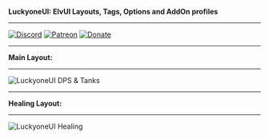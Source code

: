 **LuckyoneUI: ElvUI Layouts, Tags, Options and AddOn profiles**
***
[![Discord](https://img.shields.io/discord/713882063169781870?label=Discord)](https://discord.gg/xRY4bwA) [![Patreon](https://img.shields.io/badge/Support-Patreon-orange)](https://www.patreon.com/luckyone) [![Donate](https://img.shields.io/badge/Support-Donate-blue)](https://streamlabs.com/luckyone1996/tip)
***
**Main Layout:**
***
![LuckyoneUI DPS & Tanks](https://i.imgur.com/8rZTbuC.jpg)  
***
**Healing Layout:**
***
![LuckyoneUI Healing](https://i.imgur.com/bJlcS8C.jpg)
